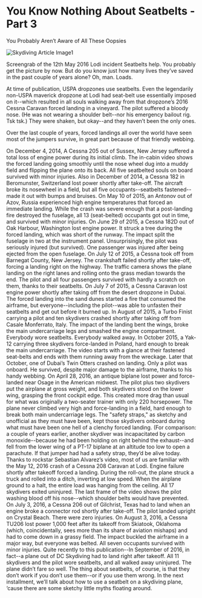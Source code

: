 #  You Know Nothing About Seatbelts - Part 3
You Probably Aren’t Aware of All These Oopsies

![Skydiving Article Image1](http://www.dropzone.com/images/safety/3/12923-work-work-crash_plane_lodi.jpg)

Screengrab of the 12th May 2016 Lodi incident
Seatbelts help. You probably get the picture by now. But do you know just how many lives they’ve saved in the past couple of years alone? Oh, man. Loads.

At time of publication, USPA dropzones use seatbelts. Even the legendarily non-USPA maverick dropzone at Lodi had seat-belt use essentially imposed on it--which resulted in all souls walking away from that dropzone’s 2016 Cessna Caravan forced landing in a vineyard. The pilot suffered a bloody nose. (He was not wearing a shoulder belt--nor his emergency bailout rig. Tsk tsk.) They were shaken, but okay--and they haven’t been the only ones.

Over the last couple of years, forced landings all over the world have seen most of the jumpers survive, in great part because of that friendly webbing.

On December 4, 2014, A Cessna 205 out of Sussex, New Jersey suffered a total loss of engine power during its initial climb. The in-cabin video shows the forced landing going smoothly until the nose wheel dug into a muddy field and flipping the plane onto its back. All five seatbelted souls on board survived with minor injuries.
Also in December of 2014, a Cessna 182 in Beromunster, Switzerland lost power shortly after take-off. The aircraft broke its nosewheel in a field, but all five occupants--seatbelts fastened--made it out with bumps and bruises.
On May 10 of 2015, an Antonov out of Azov, Russia experienced high engine temperatures that forced an immediate landing. While the crash was severe enough that a post-landing fire destroyed the fuselage, all 13 (seat-belted) occupants got out in time, and survived with minor injuries.
On June 29 of 2015, a Cessna 182D out of Oak Harbour, Washington lost engine power. It struck a tree during the forced landing, which was short of the runway. The impact split the fuselage in two at the instrument panel. Unsurprisingly, the pilot was seriously injured (but survived). One passenger was injured after being ejected from the open fuselage.
On July 12 of 2015, a Cessna took off from Barnegat County, New Jersey. The crankshaft failed shortly after take-off, forcing a landing right on the highway. The traffic camera shows the plane landing on the right lanes and rolling onto the grass median towards the end. The pilot and all four passengers survived with hardly a scratch on them, thanks to their seatbelts.
On July 7 of 2015, a Cessna Caravan lost engine power shortly after taking off from the desert dropzone in Dubai. The forced landing into the sand dunes started a fire that consumed the airframe, but everyone--including the pilot--was able to unfasten their seatbelts and get out before it burned up.
In August of 2015, a Turbo Finist carrying a pilot and ten skydivers crashed shortly after taking off from Casale Monferrato, Italy. The impact of the landing bent the wings, broke the main undercarriage legs and smashed the engine compartment. Everybody wore seatbelts. Everybody walked away.
In October 2015, a Yak-12 carrying three skydivers force-landed in Poland, hard enough to break the main undercarriage. The video starts with a glance at their fastened seat-belts and ends with them running away from the wreckage.
Later that October, one of Dubai’s Twin Otters crashed on landing. Only a pilot was onboard. He survived, despite major damage to the airframe, thanks to his handy webbing.
On April 28, 2016, an antique biplane lost power and force-landed near Osage in the American midwest. The pilot plus two skydivers put the airplane at gross weight, and both skydivers stood on the lower wing, grasping the front cockpit edge. This created more drag than usual for what was originally a two-seater trainer with only 220 horsepower. The plane never climbed very high and force-landing in a field, hard enough to break both main undercarriage legs. The "safety straps," as sketchy and unofficial as they must have been, kept those skydivers onboard during what must have been one hell of a clenchy forced landing. (For comparison: a couple of years earlier, another skydiver was incapacitated by carbon monoxide--because he had been holding on right behind the exhaust--and fell from the lower wing of a PT-17 biplane at an altitude too low to open a parachute. If that jumper had had a safety strap, they’d be alive today.
Thanks to rockstar Sebastian Alvarez’s video, most of us are familiar with the May 12, 2016 crash of a Cessna 208 Caravan at Lodi. Engine failure shortly after takeoff forced a landing. During the roll-out, the plane struck a truck and rolled into a ditch, inverting at low speed. When the airplane ground to a halt, the entire load was hanging from the ceiling. All 17 skydivers exited uninjured. The last frame of the video shows the pilot washing blood off his nose--which shoulder belts would have prevented.
On July 3, 2016, a Cessna 206 out of Gilchrist, Texas had to land when an engine broke a connector rod shortly after take-off. The pilot landed upright on Crystal Beach. There were zero injuries.
On August 3, 2016, a Cessna TU206 lost power 1,000 feet after its takeoff from Skiatook, Oklahoma (which, coincidentally, sees more than its share of aviation mishaps) and had to come down in a grassy field. The impact buckled the airframe in a major way, but everyone was belted. All seven occupants survived with minor injuries.
Quite recently to this publication--In September of 2016, in fact--a plane out of DC Skydiving had to land right after takeoff. All 11 skydivers and the pilot wore seatbelts, and all walked away uninjured. The plane didn’t fare so well.
The thing about seatbelts, of course, is that they don’t work if you don’t use them--or if you use them wrong. In the next installment, we’ll talk about how to use a seatbelt on a skydiving plane, ‘cause there are some sketchy little myths floating around.

